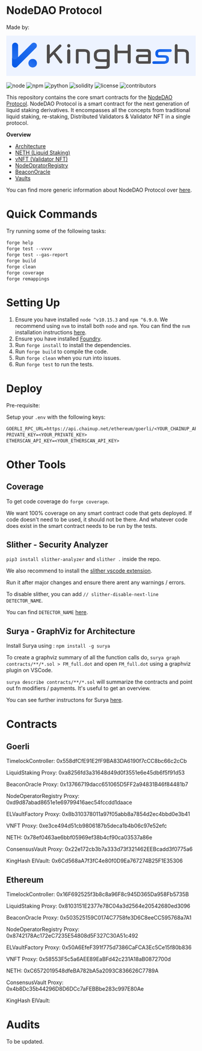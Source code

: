 # NodeDAO Protocol

Made by:

![kinghash](./docs/images/kingHashLogo.PNG)

![node](https://img.shields.io/badge/node-v10.15.3-green)
![npm](https://img.shields.io/badge/npm-v6.9.0-green)
![python](https://img.shields.io/badge/python-v3.8.10-green)
![solidity](https://img.shields.io/badge/solidity-0.8.7-brightgreen)
![license](https://img.shields.io/github/license/King-Hash-Org/NodeDAO-Protocol)
![contributors](https://img.shields.io/github/contributors/King-Hash-Org/NodeDAO-Protocol)

<!--
| Statements                  | Branches                | Functions                 | Lines             |
| --------------------------- | ----------------------- | ------------------------- | ----------------- |
| ![Statements](https://img.shields.io/badge/statements-32.09%25-red.svg?style=flat) | ![Branches](https://img.shields.io/badge/branches-30.30%25-red.svg?style=flat) | ![Functions](https://img.shields.io/badge/functions-19.68%25-red.svg?style=flat) | ![Lines](https://img.shields.io/badge/lines-36.36%25-red.svg?style=flat) |
-->

This repository contains the core smart contracts for the [NodeDAO Protocol](https://nodedao.com/). NodeDAO Protocol is a smart contract for the next generation of liquid staking derivatives. It encompasses all the concepts from traditional liquid staking, re-staking, Distributed Validators & Validator NFT in a single protocol.

**Overview**

* [Architecture](./docs/architecture.md)
* [NETH (Liquid Staking)](./docs/liquidStaking.md)
* [vNFT (Validator NFT)](./docs/validatorNFT.md)
* [NodeOpratorRegistry](./docs/nodeOperatorRegistry.md)
* [BeaconOracle](./docs/beaconOracle.md)
* [Vaults](./docs/vaults.md)

You can find more generic information about NodeDAO Protocol over [here](https://www.kinghash.com/).

# Quick Commands

Try running some of the following tasks:

```shell
forge help
forge test --vvvv
forge test --gas-report
forge build
forge clean
forge coverage
forge remappings
```

# Setting Up

1. Ensure you have installed `node ^v10.15.3` and `npm ^6.9.0`. We recommend using `nvm` to install both `node` and `npm`. You can find the `nvm` installation instructions [here](https://github.com/nvm-sh/nvm#installing-and-updating).
2. Ensure you have installed [Foundry](https://book.getfoundry.sh/getting-started/installation).
3. Run `forge install` to install the dependencies.
4. Run `forge build` to compile the code.
5. Run `forge clean` when you run into issues.
6. Run `forge test` to run the tests.

# Deploy

Pre-requisite:

Setup your `.env` with the following keys:

```
GOERLI_RPC_URL=https://api.chainup.net/ethereum/goerli/<YOUR_CHAINUP_API_KEY>
PRIVATE_KEY=<YOUR_PRIVATE_KEY>
ETHERSCAN_API_KEY=<YOUR_ETHERSCAN_API_KEY>
```

# Other Tools

## Coverage

To get code coverage do `forge coverage`.

We want 100% coverage on any smart contract code that gets deployed. If code doesn't need to be used, it should not be there. And whatever code does exist in the smart contract needs to be run by the tests.

## Slither - Security Analyzer

`pip3 install slither-analyzer` and
`slither .` inside the repo.

We also recommend to install the [slither vscode extension](https://marketplace.visualstudio.com/items?itemName=trailofbits.slither-vscode).

Run it after major changes and ensure there arent any warnings / errors.

To disable slither, you can add `// slither-disable-next-line DETECTOR_NAME`.

You can find `DETECTOR_NAME` [here](https://github.com/crytic/slither/wiki/Detector-Documentation).

## Surya - GraphViz for Architecture

Install Surya using : `npm install -g surya`

To create a graphviz summary of all the function calls do, `surya graph contracts/**/*.sol > FM_full.dot` and open `FM_full.dot` using a graphviz plugin on VSCode.

`surya describe contracts/**/*.sol` will summarize the contracts and point out fn modifiers / payments. It's useful to get an overview.

You can see further instructons for Surya [here](https://github.com/ConsenSys/surya).


# Contracts 
## Goerli

TimelockController: 0x558dfCfE91E2fF9BA83DA6190f7cCC8bc66c2cCb

LiquidStaking Proxy: 0xa8256fd3a31648d49d0f3551e6e45db6f5f91d53

BeaconOracle Proxy: 0x13766719dacc651065D5FF2a94831B46f84481b7

NodeOperatorRegistry Proxy: 0xd9d87abad8651e1e69799416aec54fccdd1daace

ELVaultFactory Proxy: 0x8b310378011a97f05abb8a7854d2ec4bbd0e3b41

VNFT Proxy: 0xe3ce494d51cb9806187b5deca1b4b06c97e52efc

NETH: 0x78ef0463ae6bbf05969ef38b4cf90ca03537a86e

ConsensusVault Proxy: 0x22e172cb3b7a333d73f321462EEBcadd3f0775a6

KingHash ElVault: 0x6Cd568aA7f3fC4e80f0D9Ea767274B25F1E35306

## Ethereum

TimelockController: 0x16F692525f3b8c8a96F8c945D365Da958Fb5735B

LiquidStaking Proxy: 0x8103151E2377e78C04a3d2564e20542680ed3096

BeaconOracle Proxy: 0x503525159C0174C7758fe3D6C8eeCC595768a7A1

NodeOperatorRegistry Proxy: 0x8742178Ac172eC7235E54808d5F327C30A51c492

ELVaultFactory Proxy: 0x50A6EfeF391f775d7386CaFCA3Ec5Ce15f80b836

VNFT Proxy: 0x58553F5c5a6AEE89EaBFd42c231A18aB0872700d

NETH: 0xC6572019548dfeBA782bA5a2093C836626C7789A

ConsensusVault Proxy: 0x4b8Dc35b44296D8D6DCc7aFEBBbe283c997E80Ae

KingHash ElVault:

# Audits

To be updated.
